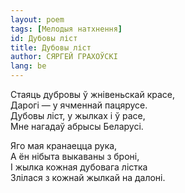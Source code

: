 ```yaml
---
layout: poem
tags: [Мелодыя натхнення]
id: Дубовы ліст
title: Дубовы ліст
author: СЯРГЕЙ ГРАХОЎСКІ
lang: be
---
```


Стаяць дубровы ў жнівеньскай красе,  
Дарогі — у ячменнай пацярусе.  
Дубовы ліст, у жылках і ў pace,  
Мне нагадаў абрысы Беларусі.  

Яго мая кранаецца рука,  
А ён нібыта выкаваны з броні,  
I жылка кожная дубовага лістка  
Злілася з кожнай жылкай на далоні.  
